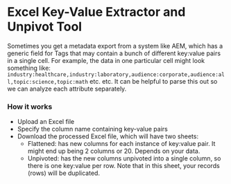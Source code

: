 # Excel Key-Value Extractor and Unpivot Tool
Sometimes you get a metadata export from a system like AEM, which has a generic field for Tags that may contain a bunch of different key:value pairs in a single cell. For example, the data in one particular cell might look something like: `industry:healthcare,industry:laboratory,audience:corporate,audience:all,topic:science,topic:math` etc. etc. It can be helpful to parse this out so we can analyze each attribute separately.

### How it works
- Upload an Excel file
- Specify the column name containing key-value pairs
- Download the processed Excel file, which will have two sheets: 
  - Flattened: has new columns for each instance of key:value pair. It might end up being 2 columns or 20. Depends on your data. 
  - Unpivoted: has the new columns unpivoted into a single column, so there is one key:value per row. Note that in this sheet, your records (rows) will be duplicated.
